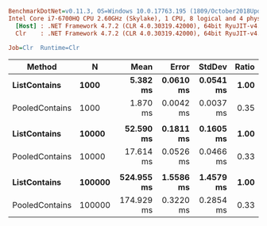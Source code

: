 ``` ini

BenchmarkDotNet=v0.11.3, OS=Windows 10.0.17763.195 (1809/October2018Update/Redstone5)
Intel Core i7-6700HQ CPU 2.60GHz (Skylake), 1 CPU, 8 logical and 4 physical cores
  [Host] : .NET Framework 4.7.2 (CLR 4.0.30319.42000), 64bit RyuJIT-v4.7.3260.0
  Clr    : .NET Framework 4.7.2 (CLR 4.0.30319.42000), 64bit RyuJIT-v4.7.3260.0

Job=Clr  Runtime=Clr  

```
|         Method |      N |       Mean |     Error |    StdDev | Ratio |
|--------------- |------- |-----------:|----------:|----------:|------:|
|   **ListContains** |   **1000** |   **5.382 ms** | **0.0610 ms** | **0.0541 ms** |  **1.00** |
| PooledContains |   1000 |   1.870 ms | 0.0042 ms | 0.0037 ms |  0.35 |
|                |        |            |           |           |       |
|   **ListContains** |  **10000** |  **52.590 ms** | **0.1811 ms** | **0.1605 ms** |  **1.00** |
| PooledContains |  10000 |  17.614 ms | 0.0526 ms | 0.0466 ms |  0.33 |
|                |        |            |           |           |       |
|   **ListContains** | **100000** | **524.955 ms** | **1.5586 ms** | **1.4579 ms** |  **1.00** |
| PooledContains | 100000 | 174.929 ms | 0.3220 ms | 0.2854 ms |  0.33 |

